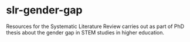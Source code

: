 # slr-gender-gap
 Resources for the Systematic Literature Review carries out as part of PhD thesis about the gender gap in STEM studies in higher education.
